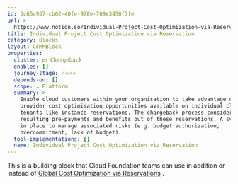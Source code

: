 ```yaml
---
id: 3c65a957-cb62-40fe-978e-709e3450f7fe
url: >-
  https://www.notion.so/Individual-Project-Cost-Optimization-via-Reservation-3c65a957cb6240fe978e709e3450f7fe
title: Individual Project Cost Optimization via Reservation
category: Blocks
layout: CFMMBlock
properties:
  cluster: 💵 Chargeback
  enables: []
  journey-stage: ⭐️⭐️⭐️⭐️
  depends-on: []
  scope: ☁️ Platform
  summary: >-
    Enable cloud customers within your organisation to take advantage of cloud
    provider cost optimisation opportunities available on individual cloud
    tenants like instance reservations. The chargeback process considers any
    resulting pre-payments and benefits out of these reservations. A system is
    in place to manage associated risks (e.g. budget authorization,
    overcommitment, lack of budget).
  tool-implementations: []
  name: Individual Project Cost Optimization via Reservation
---
```


This is a building block that Cloud Foundation teams can use in addition or instead of [Global Cost Optimization via Reservations](/explore/blocks/global-cost-optimization-via-reservations.md) .

